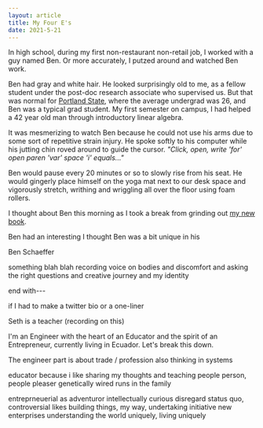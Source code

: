 ```yaml
---
layout: article
title: My Four E's
date: 2021-5-21
---
```


In high school, during my first non-restaurant non-retail job, I worked with a guy named Ben. Or more accurately, I putzed around and watched Ben work.

Ben had gray and white hair. He looked surprisingly old to me, as a fellow student under the post-doc research associate who supervised us. But that was normal for [Portland State](https://en.wikipedia.org/wiki/Portland_State_University), where the average undergrad was 26, and Ben was a typical grad student. My first semester on campus, I had helped a 42 year old man through introductory linear algebra.

It was mesmerizing to watch Ben because he could not use his arms due to some sort of repetitive strain injury. He spoke softly to his computer while his jutting chin roved around to guide the cursor. <i>"Click, open, write 'for' open paren 'var' space 'i' equals..."</i>

Ben would pause every 20 minutes or so to slowly rise from his seat. He would gingerly place himself on the yoga mat next to our desk space and vigorously stretch, writhing and wriggling all over the floor using foam rollers.

I thought about Ben this morning as I took a break from grinding out [my new book](https://yourmovepublishing.com/#enjoy-chess).

Ben had an interesting
 I thought Ben was a bit unique in his

Ben Schaeffer

something blah blah recording voice on bodies and discomfort and asking the right questions and creative journey and my identity



end with---

if I had to make a twitter bio or a one-liner

Seth is a teacher (recording on this)


I'm an Engineer with the heart of an Educator and the spirit of an Entrepreneur, currently living in Ecuador. Let's break this down.

The engineer part is about trade / profession
also thinking in systems

educator because i like sharing my thoughts and teaching
people person, people pleaser
genetically wired runs in the family

entreprneuerial as adventuror
intellectually curious
disregard status quo, controversial
likes building things, my way, undertaking initiative new enterprises
understanding the world uniquely, living uniquely
